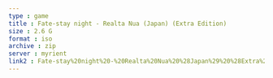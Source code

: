 ```yaml
---
type : game
title : Fate-stay night - Realta Nua (Japan) (Extra Edition)
size : 2.6 G
format : iso
archive : zip
server : myrient
link2 : Fate-stay%20night%20-%20Realta%20Nua%20%28Japan%29%20%28Extra%20Edition%29
---
```

